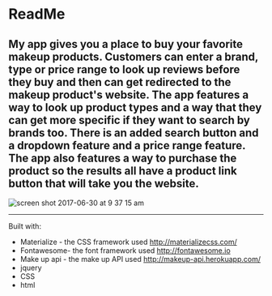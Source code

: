 # ReadMe

## My app gives you a place to buy your favorite makeup products. Customers can enter a brand, type or price range to look up reviews before they buy and then can get redirected to the makeup product's website. The app features a way to look up product types and a way that they can get more specific if they want to search by brands too. There is an added search button and a dropdown feature and a price range feature. The app also features a way to purchase the product so the results all have a product link button that will take you the website.

![screen shot 2017-06-30 at 9 37 15 am](https://user-images.githubusercontent.com/28164171/27743090-1c14091c-5d78-11e7-9b8e-a44858123be1.png)

---
Built with:
* Materialize - the CSS framework used http://materializecss.com/
* Fontawesome- the font framework used http://fontawesome.io
* Make up api - the make up API used http://makeup-api.herokuapp.com/
* jquery
* CSS
* html
